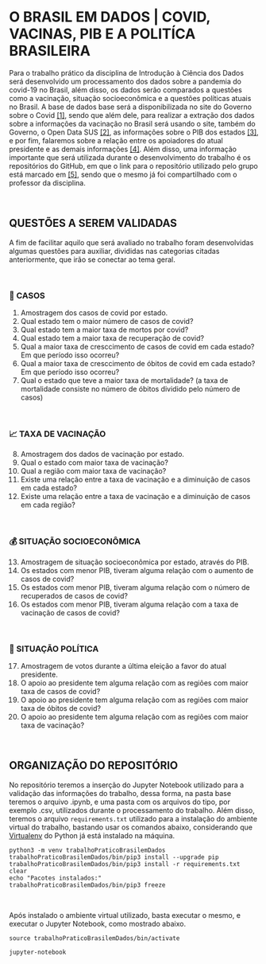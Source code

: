 # **O BRASIL EM DADOS | COVID, VACINAS, PIB E A POLITÍCA BRASILEIRA**

Para o trabalho prático da disciplina de Introdução à Ciência dos Dados será desenvolvido um processamento dos dados sobre a pandemia do covid-19 no Brasil, além disso, os dados serão comparados a questões como a vacinação, situação socioeconômica e a questões políticas atuais no Brasil. A base de dados base será a disponibilizada no site do Governo sobre o Covid [[1]](https://covid.saude.gov.br/), sendo que além dele, para realizar a extração dos dados sobre a informações da vacinação no Brasil será usando o site, também do Governo, o Open Data SUS [[2]](https://opendatasus.saude.gov.br/dataset/covid-19-vacinacao), as informações sobre o PIB dos estados [[3]](https://www.ibge.gov.br/estatisticas/economicas/contas-nacionais/9088-produto-interno-bruto-dos-municipios.html?=&t=resultados), e por fim, falaremos sobre a relação entre os apoiadores do atual presidente e as demais informações [[4]](https://especiais.gazetadopovo.com.br/eleicoes/2018/resultados/votacao-candidatos-presidente-brasil/).
Além disso, uma informação importante que será utilizada durante o desenvolvimento do trabalho é os repositórios do GitHub, em que o link para o repositório utilizado pelo grupo está marcado em [[5]](https://github.com/Estelamb/BrasilEmDados ), sendo que o mesmo já foi compartilhado com o professor da disciplina.

<br>

## **QUESTÕES A SEREM VALIDADAS**

A fim de facilitar aquilo que será avaliado no trabalho foram desenvolvidas algumas questões para auxiliar, divididas nas categorias citadas anteriormente, que irão se conectar ao tema geral.

<br>

### **🔢 CASOS**

1. Amostragem dos casos de covid por estado.
2. Qual estado tem o maior número de casos de covid?
3. Qual estado tem a maior taxa de mortos por covid?
4. Qual estado tem a maior taxa de recuperação de covid?
5. Qual a maior taxa de cresccimento de casos de covid em cada estado? Em que período isso ocorreu?
6. Qual a maior taxa de cresccimento de óbitos de covid em cada estado? Em que período isso ocorreu?
7. Qual o estado que teve a maior taxa de mortalidade? (a taxa de mortalidade consiste no número de óbitos dividido pelo número de casos)

<br>

### **📈 TAXA DE VACINAÇÃO**

8. Amostragem dos dados de vacinação por estado.
9. Qual o estado com maior taxa de vacinação?
10. Qual a região com maior taxa de vacinação?
11. Existe uma relação entre a taxa de vacinação e a diminuição de casos em cada estado?
12. Existe uma relação entre a taxa de vacinação e a diminuição de casos em cada região?

<br>

### **💰 SITUAÇÃO SOCIOECONÔMICA**

13. Amostragem de situação socioeconômica por estado, através do PIB.
14. Os estados com menor PIB, tiveram alguma relação com o aumento de casos de covid?
15. Os estados com menor PIB, tiveram alguma relação com o número de recuperados de casos de covid?
16. Os estados com menor PIB, tiveram alguma relação com a taxa de vacinação de casos de covid?

<br>

### **💼 SITUAÇÃO POLÍTICA**

17. Amostragem de votos durante a última eleição a favor do atual presidente.
18. O apoio ao presidente tem alguma relação com as regiões com maior taxa de casos de covid?
19. O apoio ao presidente tem alguma relação com as regiões com maior taxa de óbitos de covid?
20. O apoio ao presidente tem alguma relação com as regiões com maior taxa de vacinação?

<br>

## **ORGANIZAÇÃO DO REPOSITÓRIO**
No repositório teremos a inserção do Jupyter Notebook utilizado para a validação das informações do trabalho, dessa forma, na pasta base teremos o arquivo .ipynb, e uma pasta com os arquivos do tipo, por exemplo .csv, utilizados durante o processamento do trabalho.
Além disso, teremos o arquivo `requirements.txt` utilizado para a instalação do ambiente virtual do trabalho, bastando usar os comandos abaixo, considerando que [Virtualenv](https://gist.github.com/Geoyi/d9fab4f609e9f75941946be45000632b) do Python já está instalado na máquina.

```
python3 -m venv trabalhoPraticoBrasilemDados
trabalhoPraticoBrasilemDados/bin/pip3 install --upgrade pip
trabalhoPraticoBrasilemDados/bin/pip3 install -r requirements.txt
clear
echo "Pacotes instalados:"
trabalhoPraticoBrasilemDados/bin/pip3 freeze

```

<br>

Após instalado o ambiente virtual utilizado, basta executar o mesmo, e executar o Jupyter Notebook, como mostrado abaixo.

```
source trabalhoPraticoBrasilemDados/bin/activate
```

```
jupyter-notebook
```
